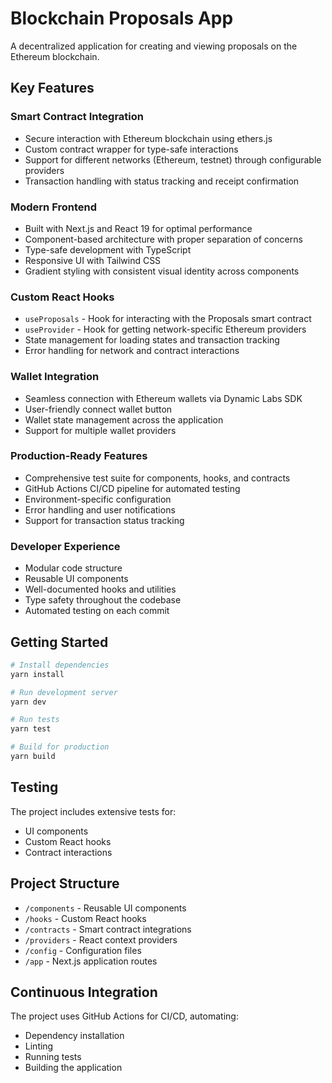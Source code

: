 # Blockchain Proposals App

A decentralized application for creating and viewing proposals on the Ethereum blockchain.

## Key Features

### Smart Contract Integration

- Secure interaction with Ethereum blockchain using ethers.js
- Custom contract wrapper for type-safe interactions
- Support for different networks (Ethereum, testnet) through configurable providers
- Transaction handling with status tracking and receipt confirmation

### Modern Frontend

- Built with Next.js and React 19 for optimal performance
- Component-based architecture with proper separation of concerns
- Type-safe development with TypeScript
- Responsive UI with Tailwind CSS
- Gradient styling with consistent visual identity across components

### Custom React Hooks

- `useProposals` - Hook for interacting with the Proposals smart contract
- `useProvider` - Hook for getting network-specific Ethereum providers
- State management for loading states and transaction tracking
- Error handling for network and contract interactions

### Wallet Integration

- Seamless connection with Ethereum wallets via Dynamic Labs SDK
- User-friendly connect wallet button
- Wallet state management across the application
- Support for multiple wallet providers

### Production-Ready Features

- Comprehensive test suite for components, hooks, and contracts
- GitHub Actions CI/CD pipeline for automated testing
- Environment-specific configuration
- Error handling and user notifications
- Support for transaction status tracking

### Developer Experience

- Modular code structure
- Reusable UI components
- Well-documented hooks and utilities
- Type safety throughout the codebase
- Automated testing on each commit

## Getting Started

```bash
# Install dependencies
yarn install

# Run development server
yarn dev

# Run tests
yarn test

# Build for production
yarn build
```

## Testing

The project includes extensive tests for:

- UI components
- Custom React hooks
- Contract interactions

## Project Structure

- `/components` - Reusable UI components
- `/hooks` - Custom React hooks
- `/contracts` - Smart contract integrations
- `/providers` - React context providers
- `/config` - Configuration files
- `/app` - Next.js application routes

## Continuous Integration

The project uses GitHub Actions for CI/CD, automating:

- Dependency installation
- Linting
- Running tests
- Building the application
